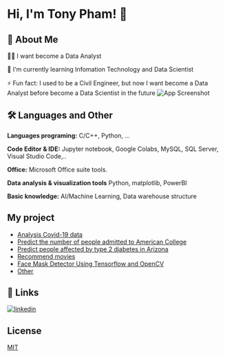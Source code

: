 # Hi, I'm Tony Pham! 👋

## 🚀 About Me

👩‍💻 I want become a Data Analyst 

🧠 I'm currently learning Infomation Technology and Data Scientist

⚡️ Fun fact: I used to be a Civil Engineer, but now I want become a Data Analyst before become a Data Scientist in the future 
![App Screenshot](https://camo.githubusercontent.com/c1dcb74cc1c1835b1d716f5051499a2814c683c806b15f04b0eba492863703e9/68747470733a2f2f63646e2e6472696262626c652e636f6d2f75736572732f3733303730332f73637265656e73686f74732f363538313234332f6176656e746f2e676966)


## 🛠 Languages and Other
**Languages programing:** C/C++, Python, ...

**Code Editor & IDE:**   Jupyter notebook, Google Colabs, MySQL, SQL Server, Visual Studio Code,..

**Office:** Microsoft Office suite tools.

**Data analysis & visualization tools** Python, matplotlib, PowerBI

**Basic knowledge:**  AI/Machine Learning, Data warehouse structure 

## My project

 - [Analysis Covid-19 data](https://github.com/TonyPham423/My-project/blob/main/Data%20Analysis%20with%20Python.ipynb)
 - [Predict the number of people admitted to American College](https://github.com/TonyPham423/My-project/blob/main/Predict%20the%20number%20of%20people%20accepted%20to%20American%20College.ipynb)
 - [Predict people affected by type 2 diabetes in Arizona](https://github.com/TonyPham423/My-project/blob/main/Predict%20people%20affected%20by%20type%202%20diabetes%20in%20Arizona.ipynb)
 - [Recommend movies](https://github.com/TonyPham423/My-project/blob/main/Recommend%20movies.ipynb)
 - [Face Mask Detector Using Tensorflow and OpenCV](https://github.com/TonyPham423/My-project/blob/main/Picture_Face%20Mask%20Detector%20Using%20Tensorflow%20and%20OpenCV.ipynb)
 - [Other](https://github.com/TonyPham423/My-project/tree/main)

## 🔗 Links

[![linkedin](https://img.shields.io/badge/linkedin-0A66C2?style=for-the-badge&logo=linkedin&logoColor=white)](https://www.linkedin.com/in/phatpt)


## License

[MIT](https://choosealicense.com/licenses/mit/)

